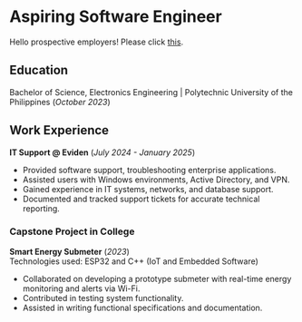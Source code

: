 # Aspiring Software Engineer
Hello prospective employers! Please click [this](./another-page.html).

## Education      
Bachelor of Science, Electronics Engineering | Polytechnic University of the Philippines  (_October 2023_)

## Work Experience
**IT Support @ Eviden** (_July 2024 - January 2025_)
- Provided software support, troubleshooting enterprise applications.
- Assisted users with Windows environments, Active Directory, and VPN. 
- Gained experience in IT systems, networks, and database support. 
- Documented and tracked support tickets for accurate technical reporting.

### Capstone Project in College
**Smart Energy Submeter** (_2023_)      
Technologies used: ESP32 and C++ (IoT and Embedded Software)
- Collaborated on developing a prototype submeter with real-time energy 
monitoring and alerts via Wi-Fi. 
- Contributed in testing system functionality. 
- Assisted in writing functional specifications and documentation.
